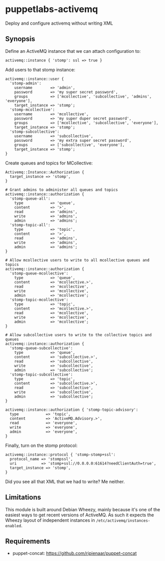 puppetlabs-activemq
===================

Deploy and configure activemq without writing XML

Synopsis
--------

Define an ActiveMQ instance that we can attach configuration to:

    activemq::instance { 'stomp': ssl => true }

Add users to that stomp instance:

    activemq::instance::user {
      'stomp-admin':
        username        => 'admin',
        password        => 'my super secret password',
        groups          => ['mcollective', 'subcollective', 'admins', 'everyone'],
        target_instance => 'stomp';
      'stomp-mcollective':
        username        => 'mcollective',
        password        => 'my super duper secret password',
        groups          => ['mcollective', 'subcollective', 'everyone'],
        target_instance => 'stomp';
      'stomp-subcollective':
        username        => 'subcollective',
        password        => 'my extra super secret password',
        groups          => ['subcollective', 'everyone'],
        target_instance => 'stomp';
    }

Create queues and topics for MCollective:

    Activemq::Instance::Authorization {
      target_instance => 'stomp',
    }

    # Grant admins to administer all queues and topics
    activemq::instance::authorization {
      'stomp-queue-all':
        type            => 'queue',
        content         => '>',
        read            => 'admins',
        write           => 'admins',
        admin           => 'admins';
      'stomp-topic-all':
        type            => 'topic',
        content         => '>',
        read            => 'admins',
        write           => 'admins',
        admin           => 'admins';
    }

    # Allow mcollective users to write to all mcollective queues and topics
    activemq::instance::authorization {
      'stomp-queue-mcollective':
        type            => 'queue',
        content         => 'mcollective.>',
        read            => 'mcollective',
        write           => 'mcollective',
        admin           => 'mcollective';
      'stomp-topic-mcollective':
        type            => 'topic',
        content         => 'mcollective.>',
        read            => 'mcollective',
        write           => 'mcollective',
        admin           => 'mcollective';
    }

    # Allow subcollective users to write to the collective topics and queues
    activemq::instance::authorization {
      'stomp-queue-subcollective':
        type            => 'queue',
        content         => 'subcollective.>',
        read            => 'subcollective',
        write           => 'subcollective',
        admin           => 'subcollective';
      'stomp-topic-subcollective':
        type            => 'topic',
        content         => 'subcollective.>',
        read            => 'subcollective',
        write           => 'subcollective',
        admin           => 'subcollective';
    }

    activemq::instance::authorization { 'stomp-topic-advisory':
      type            => 'topic',
      content         => 'ActiveMQ.Advisory.>',
      read            => 'everyone',
      write           => 'everyone',
      admin           => 'everyone',
    }

Finally, turn on the stomp protocol:

    activemq::instance::protocol { 'stomp-stomp+ssl':
      protocol_name => 'stompssl',
      uri           => 'stomp+ssl://0.0.0.0:61614?needClientAuth=true',
      target_instance => 'stomp',
    }

Did you see all that XML that we had to write? Me neither.

Limitations
-----------

This module is built around Debian Wheezy, mainly because it's one of the
easiest ways to get recent versions of ActiveMQ. As such it expects the Wheezy
layout of independent instances in `/etc/activemq/instances-enabled`.

Requirements
------------

  * puppet-concat: https://github.com/ripienaar/puppet-concat
